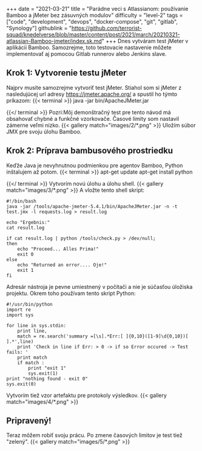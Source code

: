 +++
date = "2021-03-21"
title = "Parádne veci s Atlassianom: používanie Bamboo a jMeter bez zásuvných modulov"
difficulty = "level-2"
tags = ["code", "development", "devops", "docker-compose", "git", "gitlab", "Synology"]
githublink = "https://github.com/terrorist-squad/knedelverse/blob/master/content/post/2021/march/20210321-atlassian-Bamboo-jmeter/index.sk.md"
+++
Dnes vytváram test jMeter v aplikácii Bamboo. Samozrejme, toto testovacie nastavenie môžete implementovať aj pomocou Gitlab runnerov alebo Jenkins slave.
## Krok 1: Vytvorenie testu jMeter
Najprv musíte samozrejme vytvoriť test jMeter. Stiahol som si jMeter z nasledujúcej url adresy https://jmeter.apache.org/ a spustil ho týmto príkazom:
{{< terminal >}}
java -jar bin/ApacheJMeter.jar

{{</ terminal >}}
Pozri:Môj demonštračný test pre tento návod má obsahovať chybné a funkčné vzorkovače. Časové limity som nastavil zámerne veľmi nízko.
{{< gallery match="images/2/*.png" >}}
Uložím súbor JMX pre svoju úlohu Bamboo.
## Krok 2: Príprava bambusového prostriedku
Keďže Java je nevyhnutnou podmienkou pre agentov Bamboo, Python inštalujem až potom.
{{< terminal >}}
apt-get update
apt-get install python

{{</ terminal >}}
Vytvorím novú úlohu a úlohu shell.
{{< gallery match="images/3/*.png" >}}
A vložte tento shell skript:
```
#!/bin/bash
java -jar /tools/apache-jmeter-5.4.1/bin/ApacheJMeter.jar -n -t test.jmx -l requests.log > result.log

echo "Ergebnis:"
cat result.log

if cat result.log | python /tools/check.py > /dev/null; 
then
    echo "Proceed... Alles Prima!"
    exit 0
else
    echo "Returned an error.... Oje!"
    exit 1
fi

```
Adresár nástroja je pevne umiestnený v počítači a nie je súčasťou úložiska projektu. Okrem toho používam tento skript Python:
```
#!/usr/bin/python
import re
import sys
 
for line in sys.stdin:
    print line,
    match = re.search('summary =[\s].*Err:[ ]{0,10}([1-9]\d{0,10})[ ].*',line)
    print 'Check in line if Err: > 0 -> if so Error occured -> Test fails: '
    print match
    if match :
        print "exit 1"
        sys.exit(1)
print "nothing found - exit 0"
sys.exit(0)

```
Vytvorím tiež vzor artefaktu pre protokoly výsledkov.
{{< gallery match="images/4/*.png" >}}

## Pripravený!
Teraz môžem robiť svoju prácu. Po zmene časových limitov je test tiež "zelený".
{{< gallery match="images/5/*.png" >}}